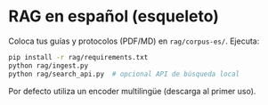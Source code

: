 # RAG en español (esqueleto)

Coloca tus guías y protocolos (PDF/MD) en `rag/corpus-es/`. Ejecuta:

```bash
pip install -r rag/requirements.txt
python rag/ingest.py
python rag/search_api.py  # opcional API de búsqueda local
```

Por defecto utiliza un encoder multilingüe (descarga al primer uso).
